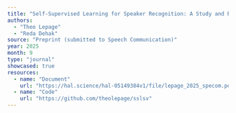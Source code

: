```yaml
---
title: "Self-Supervised Learning for Speaker Recognition: A Study and Review"
authors:
  - "Theo Lepage"
  - "Reda Dehak"
source: "Preprint (submitted to Speech Communication)"
year: 2025
month: 9
type: "journal"
showcased: true
resources:
  - name: "Document"
    url: "https://hal.science/hal-05149384v1/file/lepage_2025_specom.pdf"
  - name: "Code"
    url: "https://github.com/theolepage/sslsv"
---
```

